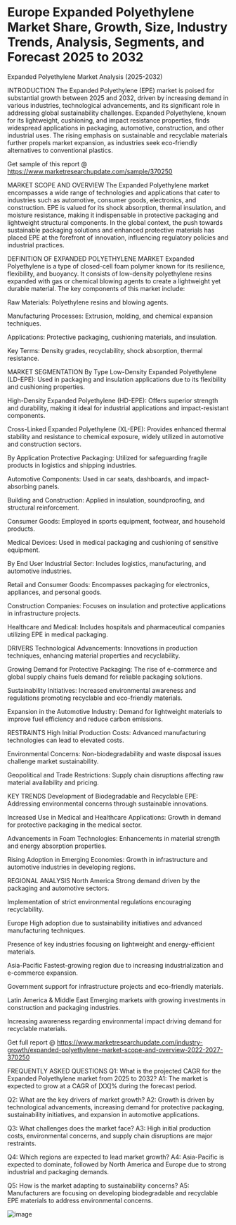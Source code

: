 # Europe Expanded Polyethylene Market Share, Growth, Size, Industry Trends, Analysis, Segments, and Forecast 2025 to 2032
Expanded Polyethylene Market Analysis (2025-2032)

INTRODUCTION
The Expanded Polyethylene (EPE) market is poised for substantial growth between 2025 and 2032, driven by increasing demand in various industries, technological advancements, and its significant role in addressing global sustainability challenges. Expanded Polyethylene, known for its lightweight, cushioning, and impact resistance properties, finds widespread applications in packaging, automotive, construction, and other industrial uses. The rising emphasis on sustainable and recyclable materials further propels market expansion, as industries seek eco-friendly alternatives to conventional plastics.

Get sample of this report @ https://www.marketresearchupdate.com/sample/370250 

MARKET SCOPE AND OVERVIEW
The Expanded Polyethylene market encompasses a wide range of technologies and applications that cater to industries such as automotive, consumer goods, electronics, and construction. EPE is valued for its shock absorption, thermal insulation, and moisture resistance, making it indispensable in protective packaging and lightweight structural components. In the global context, the push towards sustainable packaging solutions and enhanced protective materials has placed EPE at the forefront of innovation, influencing regulatory policies and industrial practices.

DEFINITION OF EXPANDED POLYETHYLENE MARKET
Expanded Polyethylene is a type of closed-cell foam polymer known for its resilience, flexibility, and buoyancy. It consists of low-density polyethylene resins expanded with gas or chemical blowing agents to create a lightweight yet durable material. The key components of this market include:

Raw Materials: Polyethylene resins and blowing agents.

Manufacturing Processes: Extrusion, molding, and chemical expansion techniques.

Applications: Protective packaging, cushioning materials, and insulation.

Key Terms: Density grades, recyclability, shock absorption, thermal resistance.

MARKET SEGMENTATION
By Type
Low-Density Expanded Polyethylene (LD-EPE): Used in packaging and insulation applications due to its flexibility and cushioning properties.

High-Density Expanded Polyethylene (HD-EPE): Offers superior strength and durability, making it ideal for industrial applications and impact-resistant components.

Cross-Linked Expanded Polyethylene (XL-EPE): Provides enhanced thermal stability and resistance to chemical exposure, widely utilized in automotive and construction sectors.

By Application
Protective Packaging: Utilized for safeguarding fragile products in logistics and shipping industries.

Automotive Components: Used in car seats, dashboards, and impact-absorbing panels.

Building and Construction: Applied in insulation, soundproofing, and structural reinforcement.

Consumer Goods: Employed in sports equipment, footwear, and household products.

Medical Devices: Used in medical packaging and cushioning of sensitive equipment.

By End User
Industrial Sector: Includes logistics, manufacturing, and automotive industries.

Retail and Consumer Goods: Encompasses packaging for electronics, appliances, and personal goods.

Construction Companies: Focuses on insulation and protective applications in infrastructure projects.

Healthcare and Medical: Includes hospitals and pharmaceutical companies utilizing EPE in medical packaging.

DRIVERS
Technological Advancements: Innovations in production techniques, enhancing material properties and recyclability.

Growing Demand for Protective Packaging: The rise of e-commerce and global supply chains fuels demand for reliable packaging solutions.

Sustainability Initiatives: Increased environmental awareness and regulations promoting recyclable and eco-friendly materials.

Expansion in the Automotive Industry: Demand for lightweight materials to improve fuel efficiency and reduce carbon emissions.

RESTRAINTS
High Initial Production Costs: Advanced manufacturing technologies can lead to elevated costs.

Environmental Concerns: Non-biodegradability and waste disposal issues challenge market sustainability.

Geopolitical and Trade Restrictions: Supply chain disruptions affecting raw material availability and pricing.

KEY TRENDS
Development of Biodegradable and Recyclable EPE: Addressing environmental concerns through sustainable innovations.

Increased Use in Medical and Healthcare Applications: Growth in demand for protective packaging in the medical sector.

Advancements in Foam Technologies: Enhancements in material strength and energy absorption properties.

Rising Adoption in Emerging Economies: Growth in infrastructure and automotive industries in developing regions.

REGIONAL ANALYSIS
North America
Strong demand driven by the packaging and automotive sectors.

Implementation of strict environmental regulations encouraging recyclability.

Europe
High adoption due to sustainability initiatives and advanced manufacturing techniques.

Presence of key industries focusing on lightweight and energy-efficient materials.

Asia-Pacific
Fastest-growing region due to increasing industrialization and e-commerce expansion.

Government support for infrastructure projects and eco-friendly materials.

Latin America & Middle East
Emerging markets with growing investments in construction and packaging industries.

Increasing awareness regarding environmental impact driving demand for recyclable materials.

Get full report @ https://www.marketresearchupdate.com/industry-growth/expanded-polyethylene-market-scope-and-overview-2022-2027-370250 

FREQUENTLY ASKED QUESTIONS
Q1: What is the projected CAGR for the Expanded Polyethylene market from 2025 to 2032?
A1: The market is expected to grow at a CAGR of [XX]% during the forecast period.

Q2: What are the key drivers of market growth?
A2: Growth is driven by technological advancements, increasing demand for protective packaging, sustainability initiatives, and expansion in automotive applications.

Q3: What challenges does the market face?
A3: High initial production costs, environmental concerns, and supply chain disruptions are major restraints.

Q4: Which regions are expected to lead market growth?
A4: Asia-Pacific is expected to dominate, followed by North America and Europe due to strong industrial and packaging demands.

Q5: How is the market adapting to sustainability concerns?
A5: Manufacturers are focusing on developing biodegradable and recyclable EPE materials to address environmental concerns.

![image](https://github.com/user-attachments/assets/59b149e8-d824-4d65-8fd6-35255492df0f)

